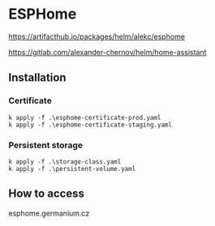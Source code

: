 # ESPHome

https://artifacthub.io/packages/helm/alekc/esphome

https://gitlab.com/alexander-chernov/helm/home-assistant


## Installation 

### Certificate

```
k apply -f .\esphome-certificate-prod.yaml
k apply -f .\esphome-certificate-staging.yaml

```

### Persistent storage

```
k apply -f .\storage-class.yaml
k apply -f .\persistent-volume.yaml
```

## How to access

esphome.germanium.cz
